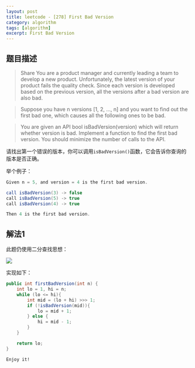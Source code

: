 ```yaml
---
layout: post
title: leetcode - [278] First Bad Version
category: algorithm
tags: [algorithm]
excerpt: First Bad Version
---
```


## 题目描述  

> Share
You are a product manager and currently leading a team to develop a new product. Unfortunately, the latest version of your product fails the quality check. Since each version is developed based on the previous version, all the versions after a bad version are also bad.  

> Suppose you have n versions [1, 2, ..., n] and you want to find out the first bad one, which causes all the following ones to be bad.  

> You are given an API bool isBadVersion(version) which will return whether version is bad. Implement a function to find the first bad version. You should minimize the number of calls to the API.

请找出第一个错误的版本，你可以调用`isBadVersion()`函数，它会告诉你查询的版本是否正确。  

举个例子：  

``` java
Given n = 5, and version = 4 is the first bad version.

call isBadVersion(3) -> false
call isBadVersion(5) -> true
call isBadVersion(4) -> true

Then 4 is the first bad version. 
```

## 解法1

此题仍使用二分查找思想：  



![](https://yyc-images.oss-cn-beijing.aliyuncs.com/leetcode_278.png)  

实现如下：  

``` java
public int firstBadVersion(int n) {
    int lo = 1, hi = n;
    while (lo <= hi){
        int mid = (lo + hi) >>> 1;
        if (!isBadVersion(mid)){
            lo = mid + 1;
        } else {
            hi = mid - 1;
        }
    }

    return lo;
}
```


`Enjoy it!`
